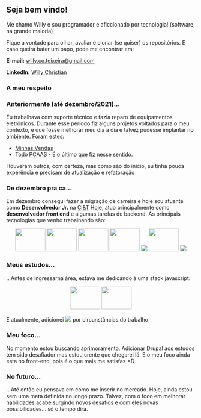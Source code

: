 ## Seja bem vindo!

Me chamo Willy e sou programador e aficcionado por tecnologia! (software, na grande maioria)

Fique a vontade para olhar, avaliar e clonar (se quiser) os repositórios. E caso queira bater um papo, pode me encontrar em:

__E-mail:__ willy.co.teixeira@gmail.com

__LinkedIn:__ [Willy Christian](https://www.linkedin.com/in/willychristian/)

### A meu respeito

### Anteriormente (até dezembro/2021)...
  Eu trabalhava com suporte técnico e fazia reparo de equipamentos eletrônicos. Durante esse período fiz alguns projetos
voltados para o meu contexto, e que fosse melhorar meu dia a dia e talvez pudesse implantar no ambiente. Foram estes:

 - [Minhas Vendas](https://github.com/WillyChristian/minhasVendas)
 - [Todo PCAAS](https://github.com/WillyChristian/todo-pcaas) - É o último que fiz nesse sentido.

Houveram outros, com certeza, mas como são do início, eu tinha pouca experência e precisam de atualização e refatoração

### De dezembro pra ca...
  Em dezembro consegui fazer a migração de carreira e hoje sou atuante como __Desenvolvedor Jr.__ na [CI&T](https://ciandt.com/br/)
Hoje, atuo principalmente como __desenvolvedor front end__ e algumas tarefas de backend. As principais tecnologias que venho
trabalhando são:

<p align="center">
<img height="60" width="80" src="https://cdn.jsdelivr.net/gh/devicons/devicon/icons/sass/sass-original.svg" />
<img height="60" width="80" src="https://cdn.jsdelivr.net/gh/devicons/devicon/icons/drupal/drupal-original-wordmark.svg" />
<img height="60" width="80" src="https://cdn.jsdelivr.net/gh/devicons/devicon/icons/javascript/javascript-original.svg" />
<img height="60" width="80" src="https://cdn.jsdelivr.net/gh/devicons/devicon/icons/jquery/jquery-plain-wordmark.svg" />
<img src="https://img.shields.io/badge/Animation%20Library-GreenSock-%88CE02?style=for-the-badge&logo=greensock" />
<img height="60" width="80" src="https://cdn.jsdelivr.net/gh/devicons/devicon/icons/php/php-plain.svg" />
<img src="https://img.shields.io/badge/Template%20Engine-TWIG-%23BACF29?style=for-the-badge" />
</p>

### Meus estudos...

...Antes de ingressarna área, estava me dedicando à uma stack javascript: 
<p align="center">
<img height="60" width="80" src="https://cdn.jsdelivr.net/gh/devicons/devicon/icons/nodejs/nodejs-original-wordmark.svg" />  
<img height="60" width="80" src="https://cdn.jsdelivr.net/gh/devicons/devicon/icons/react/react-original-wordmark.svg" />
</p>

E atualmente, adicionei <img src="https://img.shields.io/badge/CMS-Drupal-%230678BE?style=for-the-badge&logo=Drupal"/> por circunstâncias do trabalho

### Meu foco...

  No momento estou buscando aprimoramento. Adicionar Drupal aos estudos tem sido desafiador mas estou crente que chegarei lá. E o
meu foco ainda esta no front-end, pois é o que mais me satisfaz =D

### No futuro...

...Até então eu pensava em como me inserir no mercado. Hoje, ainda estou sem uma meta definida no longo prazo. Talvez, com o foco em melhorar
habilidades acabe surgindo novos desafios e com eles novas possibilidades... só o tempo dirá.


